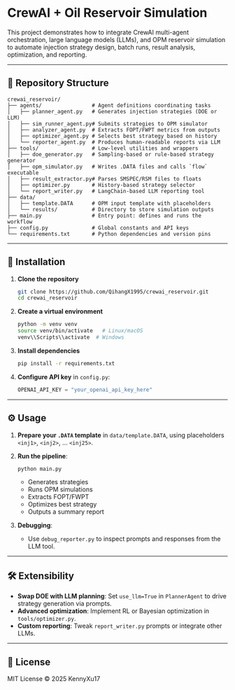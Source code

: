 # CrewAI + Oil Reservoir Simulation

This project demonstrates how to integrate CrewAI multi-agent orchestration, large language models (LLMs), and OPM reservoir simulation to automate injection strategy design, batch runs, result analysis, optimization, and reporting.

---

## 📂 Repository Structure

```
crewai_reservoir/
├── agents/                # Agent definitions coordinating tasks
│   ├── planner_agent.py   # Generates injection strategies (DOE or LLM)
│   ├── sim_runner_agent.py# Submits strategies to OPM simulator
│   ├── analyzer_agent.py  # Extracts FOPT/FWPT metrics from outputs
│   ├── optimizer_agent.py # Selects best strategy based on history
│   └── reporter_agent.py  # Produces human-readable reports via LLM
├── tools/                 # Low-level utilities and wrappers
│   ├── doe_generator.py   # Sampling-based or rule-based strategy generator
│   ├── opm_simulator.py   # Writes .DATA files and calls `flow` executable
│   ├── result_extractor.py# Parses SMSPEC/RSM files to floats
│   ├── optimizer.py       # History-based strategy selector
│   └── report_writer.py   # LangChain-based LLM reporting tool
├── data/
│   ├── template.DATA      # OPM input template with placeholders
│   └── results/           # Directory to store simulation outputs
├── main.py                # Entry point: defines and runs the workflow
├── config.py              # Global constants and API keys
└── requirements.txt       # Python dependencies and version pins
```

---

## 🚀 Installation

1. **Clone the repository**
   ```bash
   git clone https://github.com/QihangX1995/crewai_reservoir.git
   cd crewai_reservoir
   ```
2. **Create a virtual environment**
   ```bash
   python -m venv venv
   source venv/bin/activate   # Linux/macOS
   venv\\Scripts\\activate  # Windows
   ```
3. **Install dependencies**
   ```bash
   pip install -r requirements.txt
   ```
4. **Configure API key** in `config.py`:
   ```python
   OPENAI_API_KEY = "your_openai_api_key_here"
   ```

---

## ⚙️ Usage

1. **Prepare your `.DATA` template** in `data/template.DATA`, using placeholders `<inj1>`, `<inj2>`, … `<inj25>`.
2. **Run the pipeline**:
   ```bash
   python main.py
   ```
   - Generates strategies
   - Runs OPM simulations
   - Extracts FOPT/FWPT
   - Optimizes best strategy
   - Outputs a summary report

3. **Debugging**:
   - Use `debug_reporter.py` to inspect prompts and responses from the LLM tool.

---

## 🛠️ Extensibility

- **Swap DOE with LLM planning**: Set `use_llm=True` in `PlannerAgent` to drive strategy generation via prompts.
- **Advanced optimization**: Implement RL or Bayesian optimization in `tools/optimizer.py`.
- **Custom reporting**: Tweak `report_writer.py` prompts or integrate other LLMs.

---

## 📄 License

MIT License © 2025 KennyXu17
